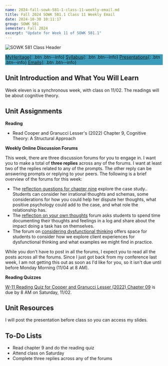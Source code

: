 ```yaml
---
name: 2024-fall-sowk-581-1-class-11-weekly-email.md
title: Fall 2024 SOWK 581.1 Class 11 Weekly Email
date: 2024-10-30 10:11:17
group: SOWK 581
semester: Fall 2024
excerpt: "Update for Week 11 of SOWK 581.1"
---
```


![SOWK 581 Class Header](https://jacobrcampbell.com/assets/media/2024-09-01-sowk-581-email-header-image.jpg)

<div style="background-color: #3b9cba; width: 100%;" markdown="1">

[MyHeritage](https://myheritage.heritage.edu/ICS/Academics/SOWK/SOWK_581/2425_FA-SOWK_581-1/){: .btn .btn--info}
[Syllabus](https://myheritage.heritage.edu/ICS/Academics/SOWK/SOWK_581/2425_FA-SOWK_581-1/Syllabus.jnz){: .btn .btn--info}
[Presentations](https://presentations.jacobrcampbell.com){: .btn .btn--info}
[Emails](https://jacobrcampbell.com/communications/){: .btn .btn--info}

</div>

## Unit Introduction and What You Will Learn

Week eleven is a synchronous week, with class on 11/02. The readings will be about cognitive theory.

## Unit Assignments

**Reading**

- Read Cooper and Granucci Lesser's (2022) Chapter 9, Cognitive Theory: A Structural Approach

**Weekly Online Discussion Forums**

This week, there are three discussion forums for you to engage in. I want you to make a total of **three replies** across any of the forums. I want at least two of the replies related to any of the prompts. The other reply can be answering prompts or replying to your peers. The following is a brief overview of the forums for this week:

- The [reflection questions for chapter nine](https://myheritage.heritage.edu/ICS/Academics/SOWK/SOWK_581/2425_FA-SOWK_581-1/🏫_W-11_1028_-_113.jnz?portlet=Group_Discussion_Forums&screen=PostView&screenType=change&id=0bcc1934-1d54-4a94-99c2-7f9759d1ebce) explore the case study.. Students can consider her irrational thoughts and schemas, some considerations for how you could help her dispute her thoughts, what positive psychology could add to the case, and what role the relationship has.
- The [reflection on your own thoughts](https://myheritage.heritage.edu/ICS/Academics/SOWK/SOWK_581/2425_FA-SOWK_581-1/🏫_W-11_1028_-_113.jnz?portlet=Group_Discussion_Forums&screen=PostView&screenType=change&id=950322a9-18d9-4f00-b1cc-438c7564122f) forum  asks students to spend time documenting their thoughts and feelings in a log and share about the impact doing a task has on themselves.
- The forum on [considering dysfunctional thinking](https://myheritage.heritage.edu/ICS/Academics/SOWK/SOWK_581/2425_FA-SOWK_581-1/🏫_W-11_1028_-_113.jnz?portlet=Group_Discussion_Forums&screen=PostView&screenType=change&id=967d78c7-12e4-40b4-ae02-3b1abb481cb8) offers space for students to consider how we explore client experiences for dysfunctional thinking and what examples we might find in practice.

While you don't have to post in all the forums, I expect you to read all the posts across all the forums. Since I just got back from my conference last week, I am not getting this out as soon as I'd like for you, so it isn't due until before Monday Morning (11/04 at 8 AM).

**Reading Quizzes**

[W-11 Reading Quiz for Cooper and Granucci Lesser (2022) Chapter 09](https://myheritage.heritage.edu/ICS/Academics/SOWK/SOWK_581/2425_FA-SOWK_581-1/Assignments.jnz?portlet=Coursework&screen=AssignmentDetailView&screenType=change&id=4139fed3-094a-49f2-8a0f-4a61d13a576d) is due by 8 AM on Saturday, 11/02.

## Unit Resources

I will post the presentation before class so you can access my slides.

## To-Do Lists

- Read chapter 9 and do the reading quiz
- Attend class on Saturday
- Complete three replies across any of the forums
